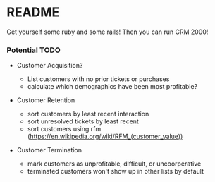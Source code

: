 # README #

Get yourself some ruby and some rails!
Then you can run CRM 2000!

### Potential TODO ###

* Customer Acquisition?
  * List customers with no prior tickets or purchases
  * calculate which demographics have been most profitable?

* Customer Retention
  * sort customers by least recent interaction
  * sort unresolved tickets by least recent
  * sort customers using rfm (https://en.wikipedia.org/wiki/RFM_(customer_value))

* Customer Termination
  * mark customers as unprofitable, difficult, or uncoorperative
  * terminated customers won't show up in other lists by default
